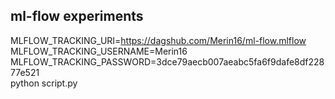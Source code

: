 ## ml-flow experiments

MLFLOW_TRACKING_URI=https://dagshub.com/Merin16/ml-flow.mlflow \
MLFLOW_TRACKING_USERNAME=Merin16 \
MLFLOW_TRACKING_PASSWORD=3dce79aecb007aeabc5fa6f9dafe8df22877e521 \
python script.py